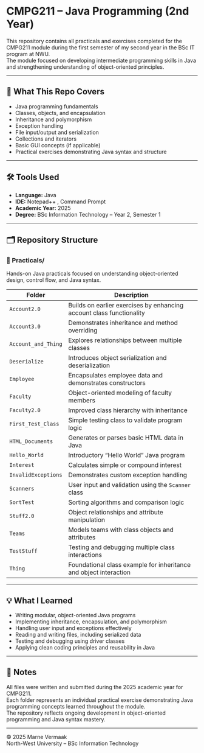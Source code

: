 # CMPG211 – Java Programming (2nd Year)

This repository contains all practicals and exercises completed for the CMPG211 module during the first semester of my second year in the BSc IT program at NWU.  
The module focused on developing intermediate programming skills in Java and strengthening understanding of object-oriented principles.

---

## 🧠 What This Repo Covers

- Java programming fundamentals  
- Classes, objects, and encapsulation  
- Inheritance and polymorphism  
- Exception handling  
- File input/output and serialization  
- Collections and iterators  
- Basic GUI concepts (if applicable)  
- Practical exercises demonstrating Java syntax and structure  

---

## 🛠️ Tools Used

- **Language:** Java  
- **IDE:** Notepad++ , Command Prompt  
- **Academic Year:** 2025  
- **Degree:** BSc Information Technology – Year 2, Semester 1  

---

## 🗂️ Repository Structure

### 📂 Practicals/
Hands-on Java practicals focused on understanding object-oriented design, control flow, and Java syntax.

| Folder | Description |
|--------|-------------|
| `Account2.0` | Builds on earlier exercises by enhancing account class functionality |
| `Account3.0` | Demonstrates inheritance and method overriding |
| `Account_and_Thing` | Explores relationships between multiple classes |
| `Deserialize` | Introduces object serialization and deserialization |
| `Employee` | Encapsulates employee data and demonstrates constructors |
| `Faculty` | Object-oriented modeling of faculty members |
| `Faculty2.0` | Improved class hierarchy with inheritance |
| `First_Test_Class` | Simple testing class to validate program logic |
| `HTML_Documents` | Generates or parses basic HTML data in Java |
| `Hello_World` | Introductory “Hello World” Java program |
| `Interest` | Calculates simple or compound interest |
| `InvalidExceptions` | Demonstrates custom exception handling |
| `Scanners` | User input and validation using the `Scanner` class |
| `SortTest` | Sorting algorithms and comparison logic |
| `Stuff2.0` | Object relationships and attribute manipulation |
| `Teams` | Models teams with class objects and attributes |
| `TestStuff` | Testing and debugging multiple class interactions |
| `Thing` | Foundational class example for inheritance and object interaction |

---

## 💡 What I Learned

- Writing modular, object-oriented Java programs  
- Implementing inheritance, encapsulation, and polymorphism  
- Handling user input and exceptions effectively  
- Reading and writing files, including serialized data  
- Testing and debugging using driver classes  
- Applying clean coding principles and reusability in Java  

---

## 📎 Notes

All files were written and submitted during the 2025 academic year for CMPG211.  
Each folder represents an individual practical exercise demonstrating Java programming concepts learned throughout the module.  
The repository reflects ongoing development in object-oriented programming and Java syntax mastery.

---

© 2025 Marne Vermaak  
North-West University – BSc Information Technology
